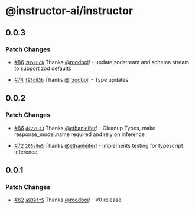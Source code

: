 # @instructor-ai/instructor

## 0.0.3

### Patch Changes

- [#86](https://github.com/instructor-ai/instructor-js/pull/86) [`205c6cb`](https://github.com/instructor-ai/instructor-js/commit/205c6cbc4e276b792953352e546ada356467aab5) Thanks [@roodboi](https://github.com/roodboi)! - update zodstream and schema stream to support zod defaults

- [#74](https://github.com/instructor-ai/instructor-js/pull/74) [`f93d93b`](https://github.com/instructor-ai/instructor-js/commit/f93d93b7553af81a727bd8783d18c2901bb0d11a) Thanks [@roodboi](https://github.com/roodboi)! - Type updates

## 0.0.2

### Patch Changes

- [#66](https://github.com/instructor-ai/instructor-js/pull/66) [`dc22633`](https://github.com/instructor-ai/instructor-js/commit/dc226330a57ee5b06ff1ee44a2ad7c4526f5796d) Thanks [@ethanleifer](https://github.com/ethanleifer)! - Cleanup Types, make response_model.name required and rely on inference

- [#72](https://github.com/instructor-ai/instructor-js/pull/72) [`265a9e5`](https://github.com/instructor-ai/instructor-js/commit/265a9e5fd2d8b0fdeaa98ee8b3ee3c27fa1c6a2b) Thanks [@ethanleifer](https://github.com/ethanleifer)! - Implements testing for typescript inference

## 0.0.1

### Patch Changes

- [#62](https://github.com/instructor-ai/instructor-js/pull/62) [`a939ff5`](https://github.com/instructor-ai/instructor-js/commit/a939ff5713c4b90437a73e62e83f8c713ac0a782) Thanks [@roodboi](https://github.com/roodboi)! - V0 release
